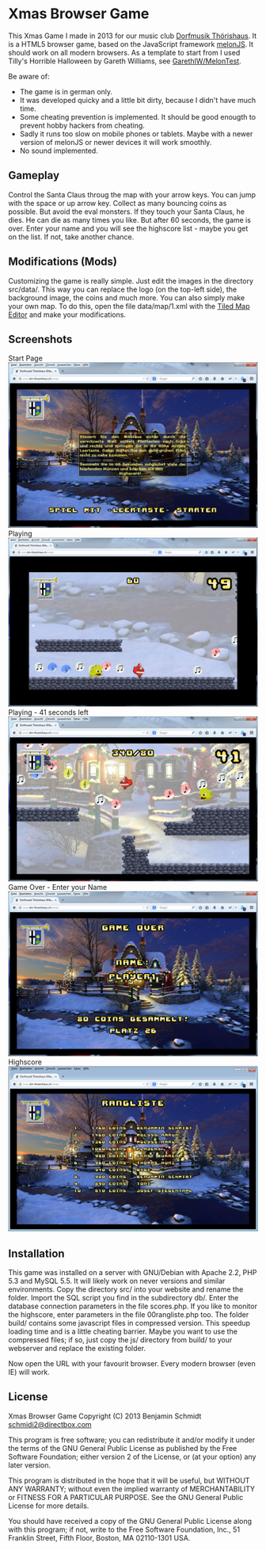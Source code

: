 Xmas Browser Game
============

This Xmas Game I made in 2013 for our music club [Dorfmusik Thörishaus](http://www.dm-thoerishaus.ch). It is a HTML5 browser game, based on the JavaScript framework [melonJS](http://melonjs.org). It should work on all modern browsers.
As a template to start from I used Tilly's Horrible Halloween by Gareth Williams, see [GarethIW/MelonTest](https://github.com/GarethIW/MelonTest).

Be aware of:
* The game is in german only.
* It was developed quicky and a little bit dirty, because I didn't have much time.
* Some cheating prevention is implemented. It should be good enougth to prevent hobby hackers from cheating.
* Sadly it runs too slow on mobile phones or tablets. Maybe with a newer version of melonJS or newer devices it will work smoothly.
* No sound implemented.


Gameplay
-
Control the Santa Claus throug the map with your arrow keys. You can jump with the space or up arrow key. 
Collect as many bouncing coins as possible. But avoid the eval monsters. If they touch your Santa Claus, he dies. He can die as many times you like. But after 60 seconds, the game is over. Enter your name and you will see the highscore list - maybe you get on the list. If not, take another chance.


Modifications (Mods)
-
Customizing the game is really simple. Just edit the images in the directory src/data/. This way you can replace the logo (on the top-left side), the background image, the coins and much more.
You can also simply make your own map. To do this, open the file data/map/1.xml with the [Tiled Map Editor](http://www.mapeditor.org/) and make your modifications.


Screenshots
-
Start Page
![Start Page](/doc/img/Screenshot01.png?raw=true "Start Page")
Playing
![Playing](/doc/img/Screenshot02.png?raw=true "Playing")
Playing - 41 seconds left
![Playing - 41 seconds left](/doc/img/Screenshot03.png?raw=true "Playing - 41 seconds left")
Game Over - Enter your Name
![Game Over - Enter your Name](/doc/img/Screenshot04.png?raw=true "Game Over - Enter your Name")
Highscore
![Highscore](/doc/img/Screenshot05.png?raw=true "Highscore")


Installation
-
This game was installed on a server with GNU/Debian with Apache 2.2, PHP 5.3 and MySQL 5.5. It will likely work on never versions and similar environments.
Copy the directory src/ into your website and rename the folder. Import the SQL script you find in the subdirectory db/. Enter the database connection parameters in the file scores.php. If you like to monitor the highscore, enter parameters in the file 00rangliste.php too.
The folder build/ contains some javascript files in compressed version. This speedup loading time and is a little cheating barrier. Maybe you want to use the compressed files; if so, just copy the js/ directory from build/ to your webserver and replace the existing folder.

Now open the URL with your favourit browser. Every modern browser (even IE) will work.


License
-
Xmas Browser Game
Copyright (C) 2013  Benjamin Schmidt <schmidi2@directbox.com>

This program is free software; you can redistribute it and/or modify
it under the terms of the GNU General Public License as published by
the Free Software Foundation; either version 2 of the License, or
(at your option) any later version.

This program is distributed in the hope that it will be useful,
but WITHOUT ANY WARRANTY; without even the implied warranty of
MERCHANTABILITY or FITNESS FOR A PARTICULAR PURPOSE.  See the
GNU General Public License for more details.

You should have received a copy of the GNU General Public License along
with this program; if not, write to the Free Software Foundation, Inc.,
51 Franklin Street, Fifth Floor, Boston, MA 02110-1301 USA.
